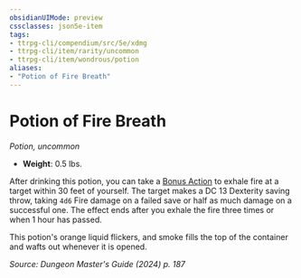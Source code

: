 ```yaml
---
obsidianUIMode: preview
cssclasses: json5e-item
tags:
- ttrpg-cli/compendium/src/5e/xdmg
- ttrpg-cli/item/rarity/uncommon
- ttrpg-cli/item/wondrous/potion
aliases: 
- "Potion of Fire Breath"
---
```

# Potion of Fire Breath
*Potion, uncommon*  


- **Weight**: 0.5 lbs.

After drinking this potion, you can take a [Bonus Action](Mechanics/rules/variant-rules/bonus-action-xphb.md) to exhale fire at a target within 30 feet of yourself. The target makes a DC 13 Dexterity saving throw, taking `4d6` Fire damage on a failed save or half as much damage on a successful one. The effect ends after you exhale the fire three times or when 1 hour has passed.

This potion's orange liquid flickers, and smoke fills the top of the container and wafts out whenever it is opened.

*Source: Dungeon Master's Guide (2024) p. 187*